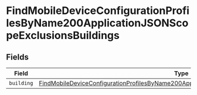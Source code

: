 # FindMobileDeviceConfigurationProfilesByName200ApplicationJSONScopeExclusionsBuildings


## Fields

| Field                                                                                                                                                                                                                     | Type                                                                                                                                                                                                                      | Required                                                                                                                                                                                                                  | Description                                                                                                                                                                                                               |
| ------------------------------------------------------------------------------------------------------------------------------------------------------------------------------------------------------------------------- | ------------------------------------------------------------------------------------------------------------------------------------------------------------------------------------------------------------------------- | ------------------------------------------------------------------------------------------------------------------------------------------------------------------------------------------------------------------------- | ------------------------------------------------------------------------------------------------------------------------------------------------------------------------------------------------------------------------- |
| `building`                                                                                                                                                                                                                | [FindMobileDeviceConfigurationProfilesByName200ApplicationJSONScopeExclusionsBuildingsBuilding](../../models/operations/findmobiledeviceconfigurationprofilesbyname200applicationjsonscopeexclusionsbuildingsbuilding.md) | :heavy_minus_sign:                                                                                                                                                                                                        | N/A                                                                                                                                                                                                                       |